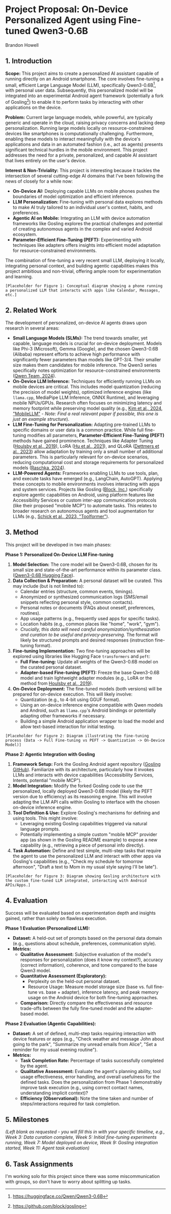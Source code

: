 # Project Proposal: On-Device Personalized Agent using Fine-tuned Qwen3-0.6B

Brandon Howell

## 1. Introduction

**Scope:** This project aims to create a personalized AI assistant capable of running directly on an Android smartphone. The core involves fine-tuning a small, efficient Large Language Model (LLM), specifically Qwen3-0.6B[^qwen], with personal user data. Subsequently, this personalized model will be integrated into an experimental Android agent framework (potentially a fork of Gosling[^gosling]) to enable it to perform tasks by interacting with other applications on the device.

[^qwen]: https://huggingface.co/Qwen/Qwen3-0.6B
[^gosling]: https://github.com/block/gosling

**Problem:** Current large language models, while powerful, are typically generic and operate in the cloud, raising privacy concerns and lacking deep personalization. Running large models locally on resource-constrained devices like smartphones is computationally challenging. Furthermore, enabling these models to interact meaningfully with the device's applications and data in an automated fashion (i.e., act as agents) presents significant technical hurdles in the mobile environment. This project addresses the need for a private, personalized, and capable AI assistant that lives entirely on the user's device.

**Interest & Non-Triviality:** This project is interesting because it tackles the intersection of several cutting-edge AI domains that I've been following the news of closely for a while now:
*   **On-Device AI:** Deploying capable LLMs on mobile phones pushes the boundaries of model optimization and efficient inference.
*   **LLM Personalization:** Fine-tuning with personal data explores methods to make AI truly tailored to an individual user's context, habits, and preferences.
*   **Agentic AI on Mobile:** Integrating an LLM with device automation frameworks like Gosling explores the practical challenges and potential of creating autonomous agents in the complex and varied Android ecosystem.
*   **Parameter-Efficient Fine-Tuning (PEFT):** Experimenting with techniques like adapters offers insights into efficient model adaptation for resource-constrained environments.

The combination of fine-tuning a very recent small LLM, deploying it locally, integrating personal context, and building agentic capabilities makes this project ambitious and non-trivial, offering ample room for experimentation and learning.

`[Placeholder for Figure 1: Conceptual diagram showing a phone running a personalized LLM that interacts with apps like Calendar, Messages, etc.]`

## 2. Related Work

The development of personalized, on-device AI agents draws upon research in several areas:

*   **Small Language Models (SLMs):** The trend towards smaller, yet capable, language models is crucial for on-device deployment. Models like Phi-3 (Microsoft), Gemma (Google), and the chosen Qwen3-0.6B (Alibaba) represent efforts to achieve high performance with significantly fewer parameters than models like GPT-3/4. Their smaller size makes them candidates for mobile inference. The Qwen3 series specifically notes optimization for resource-constrained environments ([Qwen Team, 2024](https://qwenlm.github.io/blog/qwen3/)).
*   **On-Device LLM Inference:** Techniques for efficiently running LLMs on mobile devices are critical. This includes model quantization (reducing the precision of model weights), optimized inference engines (like `llama.cpp`, MediaPipe LLM Inference, ONNX Runtime), and leveraging mobile NPUs/GPUs. Research often focuses on minimizing latency and memory footprint while preserving model quality (e.g., [Kim et al., 2024, "MobileLLM"](https://arxiv.org/abs/2307.06506) - *Note: Find a real relevant paper if possible, this one is just an example structure*).
*   **LLM Fine-Tuning for Personalization:** Adapting pre-trained LLMs to specific domains or user data is a common practice. While full fine-tuning modifies all parameters, **Parameter-Efficient Fine-Tuning (PEFT)** methods have gained prominence. Techniques like Adapter Tuning ([Houlsby et al., 2019](https://arxiv.org/abs/1902.00751)), LoRA ([Hu et al., 2021](https://arxiv.org/abs/2106.09685)), and QLoRA ([Dettmers et al., 2023](https://arxiv.org/abs/2305.14314)) allow adaptation by training only a small number of additional parameters. This is particularly relevant for on-device scenarios, reducing computational cost and storage requirements for personalized models ([Raschka, 2024](https://magazine.sebastianraschka.com/p/finetuning-llms-with-adapters)).
*   **LLM-Powered Agents:** Frameworks enabling LLMs to use tools, plan, and execute tasks have emerged (e.g., LangChain, AutoGPT). Applying these concepts to mobile environments involves interacting with apps and system services. Projects like Gosling ([Block, Inc.](https://github.com/block/gosling)) specifically explore agentic capabilities on Android, using platform features like Accessibility Services or custom inter-app communication protocols (like their proposed "mobile MCP") to automate tasks. This relates to broader research on autonomous agents and tool augmentation for LLMs (e.g., [Schick et al., 2023, "Toolformer"](https://arxiv.org/abs/2302.04761)).

## 3. Method

This project will be developed in two main phases:

**Phase 1: Personalized On-Device LLM Fine-tuning**

1.  **Model Selection:** The core model will be Qwen3-0.6B, chosen for its small size and state-of-the-art performance within its parameter class. ([Qwen3-0.6B Hugging Face](https://huggingface.co/Qwen/Qwen3-0.6B)).
2.  **Data Collection & Preparation:** A personal dataset will be curated. This may include (but is not limited to):
    *   Calendar entries (structure, common events, timings).
    *   Anonymized or synthesized communication logs (SMS/email snippets reflecting personal style, common contacts).
    *   Personal notes or documents (FAQs about oneself, preferences, routines).
    *   App usage patterns (e.g., frequently used apps for specific tasks).
    *   Location habits (e.g., common places like "home", "work", "gym").
    *   *Crucially, this data will need careful anonymization/synthesization and curation to be useful and privacy-preserving.* The format will likely be structured prompts and desired responses (instruction fine-tuning format).
3.  **Fine-tuning Implementation:** Two fine-tuning approaches will be explored using libraries like Hugging Face `transformers` and `peft`:
    *   **Full Fine-tuning:** Update all weights of the Qwen3-0.6B model on the curated personal dataset.
    *   **Adapter-based Fine-tuning (PEFT):** Freeze the base Qwen3-0.6B model and train lightweight adapter modules (e.g., LoRA or the method from [Houlsby et al., 2019](https://arxiv.org/abs/1902.00751)).
4.  **On-Device Deployment:** The fine-tuned models (both versions) will be prepared for on-device execution. This will likely involve:
    *   Quantization (e.g., to 4-bit using GGUF format).
    *   Using an on-device inference engine compatible with Qwen models and Android, such as `llama.cpp`'s Android bindings or potentially adapting other frameworks if necessary.
    *   Building a simple Android application wrapper to load the model and allow text-based interaction for initial testing.

`[Placeholder for Figure 2: Diagram illustrating the fine-tuning process (Data -> Full Fine-tuning vs PEFT -> Quantization -> On-Device Model)]`

**Phase 2: Agentic Integration with Gosling**

1.  **Framework Setup:** Fork the Gosling Android agent repository ([Gosling GitHub](https://github.com/block/gosling)). Familiarize with its architecture, particularly how it invokes LLMs and interacts with device capabilities (Accessibility Services, Intents, potential "mobile MCP").
2.  **Model Integration:** Modify the forked Gosling code to use the personalized, locally deployed Qwen3-0.6B model (likely the PEFT version due to efficiency) as its reasoning engine. This will involve adapting the LLM API calls within Gosling to interface with the chosen on-device inference engine.
3.  **Tool Definition & Use:** Explore Gosling's mechanisms for defining and using tools. This might involve:
    *   Leveraging existing Gosling capabilities triggered via natural language prompts.
    *   Potentially implementing a simple custom "mobile MCP" provider app (as shown in the Gosling README example) to expose a new capability (e.g., retrieving a piece of personal info directly).
4.  **Task Automation:** Define and test simple, multi-step tasks that require the agent to use the personalized LLM and interact with other apps via Gosling's capabilities (e.g., "Check my schedule for tomorrow afternoon", "Draft a text to Mom in my usual style saying I'll be late").

`[Placeholder for Figure 3: Diagram showing Gosling architecture with the custom fine-tuned LLM integrated, interacting with Android APIs/Apps.]`

## 4. Evaluation

Success will be evaluated based on experimentation depth and insights gained, rather than solely on flawless execution.

**Phase 1 Evaluation (Personalized LLM):**

*   **Dataset:** A held-out set of prompts based on the personal data domain (e.g., questions about schedule, preferences, communication style).
*   **Metrics:**
    *   **Qualitative Assessment:** Subjective evaluation of the model's responses for personalization (does it know my context?), accuracy (correct information), coherence, and tone compared to the base Qwen3 model.
    *   **Quantitative Assessment (Exploratory):**
        *   Perplexity on the held-out personal dataset.
        *   Resource Usage: Measure model storage size (base vs. full fine-tune vs. base + adapter), inference latency, and peak memory usage on the Android device for both fine-tuning approaches.
    *   **Comparison:** Directly compare the effectiveness and resource trade-offs between the fully fine-tuned model and the adapter-based model.

**Phase 2 Evaluation (Agentic Capabilities):**

*   **Dataset:** A set of defined, multi-step tasks requiring interaction with device features or apps (e.g., "Check weather and message John about going to the park", "Summarize my unread emails from Alice", "Set a reminder for my usual evening routine").
*   **Metrics:**
    *   **Task Completion Rate:** Percentage of tasks successfully completed by the agent.
    *   **Qualitative Assessment:** Evaluate the agent's planning ability, tool usage effectiveness, error handling, and overall usefulness for the defined tasks. Does the personalization from Phase 1 demonstrably improve task execution (e.g., using correct contact names, understanding implicit context)?
    *   **Efficiency (Observational):** Note the time taken and number of steps/interactions required for task completion.

## 5. Milestones

*(Left blank as requested - you will fill this in with your specific timeline, e.g., Week 3: Data curation complete, Week 5: Initial fine-tuning experiments running, Week 7: Model deployed on device, Week 9: Gosling integration started, Week 11: Agent task evaluation)*

## 6. Task Assignments

I'm working solo for this project since there was some miscommunication with groups, so don't have to worry about splitting up tasks.

